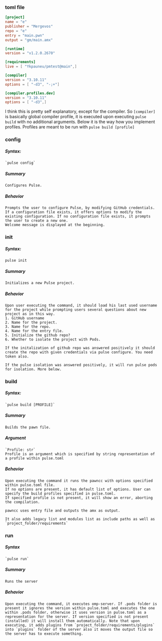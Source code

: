 ### toml file
```toml
[project]
name = "e"
publisher = "Mergevos"
repo = "e"
entry = "main.pwn"
output = "gm/main.amx"

[runtime]
version = "v1.2.0.2670"

[requirements]
live = [ "Ykpauneu/pmtest@main",]

[compiler]
version = "3.10.11"
options = [ "-d3", "-;+"]

[compiler.profiles.dev]
version = "3.10.11"
options = [ "-d3",]
```
    
I think this is pretty self explanatory, except for the compiler. So `[compiler]` is basically global compiler profile, it is     executed upon executing `pulse build` with no additional arguments. Below it is the way how you implement profiles. Profiles     are meant to be run with `pulse build [profile]`

### config
##### Syntax:
    `pulse config`

##### Summary
    Configures Pulse.

##### Behavior
    Prompts the user to configure Pulse, by modifying GitHub credentials. If a configuration file exists, it offers options to modify the existing configuration. If no configuration file exists, it prompts the user to create a new one. 
    Welcome message is displayed at the beginning.

### init
##### Syntax:
    pulse init

##### Summary
    Initializes a new Pulse project.

##### Behavior
    Upon user executing the command, it should load his last used username for the project while prompting users several questions about new project as in this way. 
    1. GitHub username
    2. Name for the project.
    3. Name for the repo.
    4. Name for the entry file.
    5. Initialize the github repo?
    6. Whether to isolate the project with Pods.

    If the initalization of github repo was answered positively it should create the repo with given credentials via pulse configure. You need token also.

    If the pulse isolation was answered positively, it will run pulse pods for isolation. More below.

### build
##### Syntax:
    `pulse build [PROFILE]`

##### Summary
    Builds the pawn file.

##### Argument
    `Profile: str`
    Profile is an argument which is specified by string representation of a profile within pulse.toml

##### Behavior
    Upon executing the command it runs the pawncc with options specified within pulse.toml file. 
    If no options are present, it has default list of options. User can specify the build profiles specified in pulse.toml.
    If specified profile is not present, it will show an error, aborting the compilation.

    pawncc uses entry file and outputs the amx as output.
    
    It also adds legacy list and modules list as include paths as well as `project_folder/requirements`

### run
##### Syntax
    `pulse run`

##### Summary
    Runs the server

##### Behavior
    Upon executing the command, it executes omp-server. If .pods folder is present it ignores the version within pulse.toml and executes the one within .pods folder, otherwise it uses version in pulse.toml as a representation for the server. If version specified is not present (installed) it will install them automatically. Note that upon executing, it adds plugins from `project_folder/requirements/plugins` into `plugins` folder of the server also it moves the output file so the server has to execute something.


